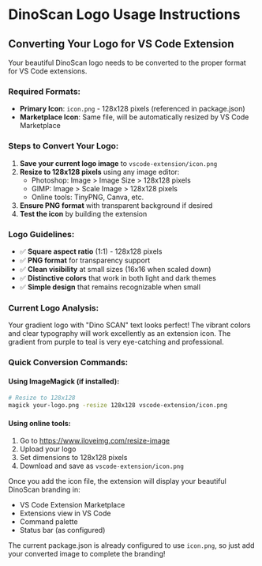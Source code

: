 # DinoScan Logo Usage Instructions

## Converting Your Logo for VS Code Extension

Your beautiful DinoScan logo needs to be converted to the proper format for VS Code extensions.

### Required Formats:
- **Primary Icon**: `icon.png` - 128x128 pixels (referenced in package.json)
- **Marketplace Icon**: Same file, will be automatically resized by VS Code Marketplace

### Steps to Convert Your Logo:

1. **Save your current logo image** to `vscode-extension/icon.png`
2. **Resize to 128x128 pixels** using any image editor:
   - Photoshop: Image > Image Size > 128x128 pixels
   - GIMP: Image > Scale Image > 128x128 pixels  
   - Online tools: TinyPNG, Canva, etc.
3. **Ensure PNG format** with transparent background if desired
4. **Test the icon** by building the extension

### Logo Guidelines:
- ✅ **Square aspect ratio** (1:1) - 128x128 pixels
- ✅ **PNG format** for transparency support
- ✅ **Clean visibility** at small sizes (16x16 when scaled down)
- ✅ **Distinctive colors** that work in both light and dark themes
- ✅ **Simple design** that remains recognizable when small

### Current Logo Analysis:
Your gradient logo with "Dino SCAN" text looks perfect! The vibrant colors and clear typography will work excellently as an extension icon. The gradient from purple to teal is very eye-catching and professional.

### Quick Conversion Commands:

#### Using ImageMagick (if installed):
```bash
# Resize to 128x128
magick your-logo.png -resize 128x128 vscode-extension/icon.png
```

#### Using online tools:
1. Go to https://www.iloveimg.com/resize-image
2. Upload your logo
3. Set dimensions to 128x128 pixels
4. Download and save as `vscode-extension/icon.png`

Once you add the icon file, the extension will display your beautiful DinoScan branding in:
- VS Code Extension Marketplace
- Extensions view in VS Code
- Command palette
- Status bar (as configured)

The current package.json is already configured to use `icon.png`, so just add your converted image to complete the branding!
